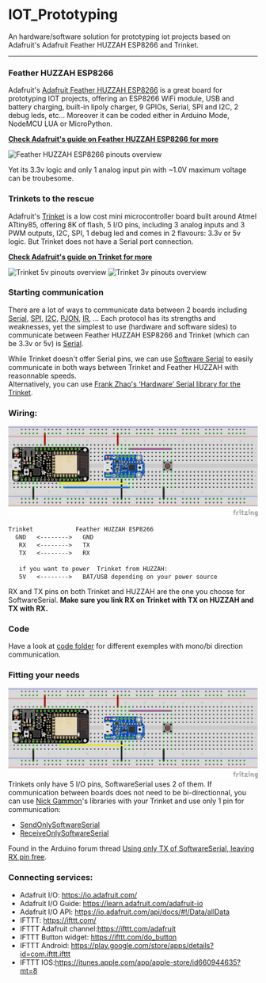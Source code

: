 # IOT_Prototyping
An hardware/software solution for prototyping iot projects based on Adafruit's Adafruit Feather HUZZAH ESP8266 and Trinket.
___
### Feather HUZZAH ESP8266
Adafruit's [Adafruit Feather HUZZAH ESP8266](https://learn.adafruit.com/adafruit-feather-huzzah-esp8266?view=all) is a great board for prototyping IOT projects, offering an ESP8266 WiFi module, USB and battery charging, built-in lipoly charger, 9 GPIOs, Serial, SPI and I2C, 2 debug leds, etc... Moreover it can be coded either in Arduino Mode, NodeMCU LUA or MicroPython.  

**[Check Adafruit's guide on Feather HUZZAH ESP8266 for more](https://learn.adafruit.com/adafruit-feather-huzzah-esp8266?view=all)**

![Feather HUZZAH ESP8266 pinouts overview](https://cdn-learn.adafruit.com/assets/assets/000/041/888/large1024/adafruit_products_Huzzah_ESP8266_v1_1.png?1495562428)

Yet its 3.3v logic and only 1 analog input pin with ~1.0V maximum voltage can be troubesome.

### Trinkets to the rescue
Adafruit's [Trinket](https://learn.adafruit.com/introducing-trinket?view=all) is a low cost mini microcontroller board built around Atmel ATtiny85, offering 8K of flash, 5 I/O pins, including 3 analog inputs and 3 PWM outputs, I2C, SPI, 1 debug led and comes in 2 flavours: 3.3v or 5v logic. But Trinket does not have a Serial port connection.

**[Check Adafruit's guide on Trinket for more](https://learn.adafruit.com/introducing-trinket?view=all)**

![Trinket 5v pinouts overview](https://arduining.files.wordpress.com/2014/01/wpid-trinket_pinout_diagram_c.jpg)
![Trinket 3v pinouts overview](https://arduining.files.wordpress.com/2014/04/trinket_3v_microusb.jpg)

### Starting communication
There are a lot of ways to communicate data between 2 boards including [Serial](https://learn.sparkfun.com/tutorials/serial-communication),  [SPI](https://learn.sparkfun.com/tutorials/serial-peripheral-interface-spi), [I2C](https://learn.sparkfun.com/tutorials/i2c), [PJON](https://github.com/gioblu/PJON), [IR](https://learn.sparkfun.com/tutorials/ir-communication), ... Each protocol has its strengths and weaknesses, yet the simplest to use (hardware and software sides) to communicate between Feather HUZZAH ESP8266 and Trinket (which can be 3.3v or 5v) is [Serial](https://learn.sparkfun.com/tutorials/serial-communication).

While Trinket doesn't offer Serial pins, we can use [Software Serial](https://www.arduino.cc/en/Reference/SoftwareSerial) to easily communicate in both ways between Trinket and Feather HUZZAH with reasonnable speeds.  
Alternatively, you can use [Frank Zhao's ‘Hardware’ Serial library for the Trinket](https://github.com/frank26080115/Arduino-UsiSerial-Library/).

### Wiring:
![Fritzing bi direction communication wiring](IOT_Prototyping_bidirection.png)
```
Trinket            Feather HUZZAH ESP8266
  GND   <-------->   GND
   RX   <-------->   TX
   TX   <-------->   RX

   if you want to power  Trinket from HUZZAH:
   5V   <-------->   BAT/USB depending on your power source
```
RX and TX pins on both Trinket and HUZZAH are the one you choose for SoftwareSerial. **Make sure you link RX on Trinket with TX on HUZZAH and TX with RX.**

### Code
Have a look at [code folder](code) for different exemples with mono/bi direction communication.

### Fitting your needs
![Fritzing mono direction communication wiring](IOT_Prototyping_monodirection.png)
Trinkets only have 5 I/O pins, SoftwareSerial uses 2 of them. If communication between boards does not need to be bi-directionnal, you can use [Nick Gammon](http://www.gammon.com.au/)'s libraries with your Trinket and use only 1 pin for communication:
- [SendOnlySoftwareSerial](http://gammon.com.au/Arduino/SendOnlySoftwareSerial.zip)
- [ReceiveOnlySoftwareSerial](http://gammon.com.au/Arduino/ReceiveOnlySoftwareSerial.zip)  

Found in the Arduino forum thread [Using only TX of SoftwareSerial, leaving RX pin free](http://forum.arduino.cc/index.php?topic=112013.0).

### Connecting services:
- Adafruit I/O: https://io.adafruit.com/
- Adafruit I/O Guide: https://learn.adafruit.com/adafruit-io
- Adafruit I/O API: https://io.adafruit.com/api/docs/#!/Data/allData
- IFTTT: https://ifttt.com/
- IFTTT Adafruit channel:https://ifttt.com/adafruit
- IFTTT Button widget: https://ifttt.com/do_button
- IFTTT Android: https://play.google.com/store/apps/details?id=com.ifttt.ifttt
- IFTTT IOS:https://itunes.apple.com/app/apple-store/id660944635?mt=8

